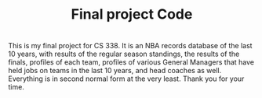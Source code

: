 <h1 style = "text-align: center">Final project Code<h1>
<p style = "font-size: 0.5em; font-weight: normal;"> 
This is my final project for CS 338. It is an NBA records database of the last 10 years, with results of the regular season standings, 
the results of the finals, profiles of each team, profiles of various General Managers that have held jobs on teams in the last 10 years, and 
head coaches as well. Everything is in second normal form at the very least. Thank you for your time.
</p>

